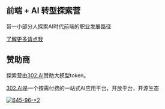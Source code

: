 ## 前端 + AI 转型探索营

带一小部分人探索AI时代前端的职业发展路径

[了解更多请点我](https://appjiz2zqrn2142.h5.xiaoeknow.com/p/course/column/p_673d5557e4b023c058a79b7d)

## 赞助商

探索营由[302.AI](https://302.ai/)赞助大模型token。

[302.AI](https://302.ai/)是一个按需付费的一站式AI应用平台，开放平台，开源生态

[![645-96-×2](https://github.com/user-attachments/assets/9d416233-bd01-44a9-ac94-91097049aebd)](https://302.ai/)
